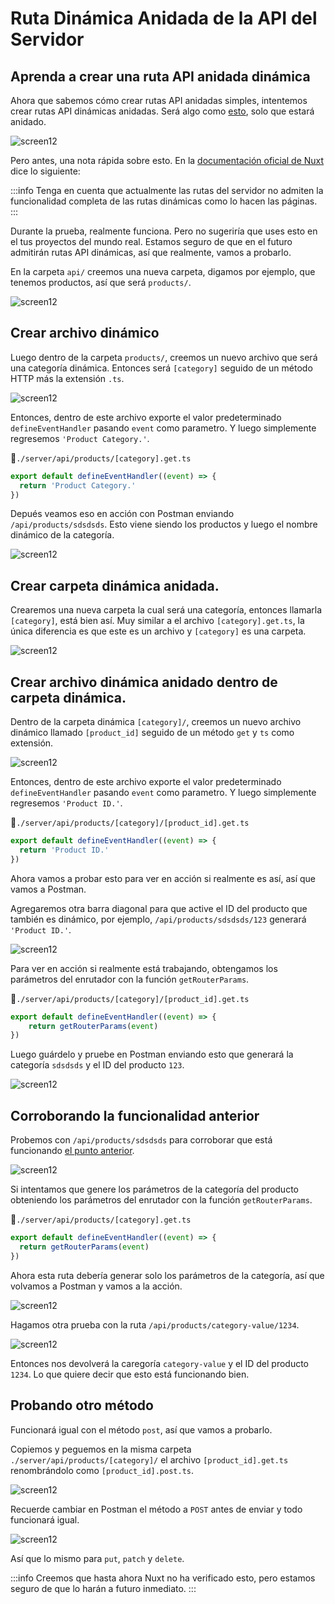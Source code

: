 # Ruta Dinámica Anidada de la API del Servidor

## Aprenda a crear una ruta API anidada dinámica

Ahora que sabemos cómo crear rutas API anidadas simples, intentemos crear rutas API dinámicas anidadas. Será algo como [esto](./basic-dynamic-server-api-route.html), solo que estará anidado.

![screen12](./img/screen28.jpg)


Pero antes, una nota rápida sobre esto. En la [documentación oficial de Nuxt](https://nuxt.com/docs/guide/directory-structure/server#server-routes) dice lo siguiente:

:::info
Tenga en cuenta que actualmente las rutas del servidor no admiten la funcionalidad completa de las rutas dinámicas como lo hacen las páginas.
:::

Durante la prueba, realmente funciona. Pero no sugeriría que uses esto en el tus proyectos del mundo real. Estamos seguro de que en el futuro admitirán rutas API dinámicas, así que realmente, vamos a probarlo.

En la carpeta `api/` creemos una nueva carpeta, digamos por ejemplo, que tenemos productos, así que será `products/`.

![screen12](./img/screen29.jpg)

## Crear archivo dinámico

Luego dentro de la carpeta `products/`, creemos un nuevo archivo que será una categoría dinámica. Entonces será `[category]` seguido de un método HTTP más la extensión `.ts`.

![screen12](./img/screen30.jpg)


Entonces, dentro de este archivo exporte el valor predeterminado `defineEventHandler` pasando `event` como parametro. Y luego simplemente regresemos `'Product Category.'`.


📃`./server/api/products/[category].get.ts`
```ts
export default defineEventHandler((event) => {
  return 'Product Category.'
})
```

Depués veamos eso en acción con Postman enviando `/api/products/sdsdsds`. Esto viene siendo los productos y luego el nombre dinámico de la categoría.

![screen12](./img/screen31.jpg)


## Crear carpeta dinámica anidada.

Crearemos una nueva carpeta la cual será una categoría, entonces llamarla `[category]`, está bien así. Muy similar a el archivo `[category].get.ts`, la única diferencia es que este es un archivo y `[category]` es una carpeta.

![screen12](./img/screen32.jpg)

## Crear archivo dinámica anidado dentro de carpeta dinámica.

Dentro de la carpeta dinámica `[category]/`, creemos un nuevo archivo dinámico llamado `[product_id]` seguido de un método `get` y `ts` como extensión.

![screen12](./img/screen33.jpg)

Entonces, dentro de este archivo exporte el valor predeterminado `defineEventHandler` pasando `event` como parametro. Y luego simplemente regresemos `'Product ID.'`.

📃`./server/api/products/[category]/[product_id].get.ts`
```ts
export default defineEventHandler((event) => {
  return 'Product ID.'
})
```

Ahora vamos a probar esto para ver en acción si realmente es así, así que vamos a Postman.

Agregaremos otra barra diagonal para que active el ID del producto que también es dinámico, por ejemplo, `/api/products/sdsdsds/123` generará `'Product ID.'`.

  
![screen12](./img/screen34.jpg)

Para ver en acción si realmente está trabajando, obtengamos los parámetros del enrutador con la función `getRouterParams`.

📃`./server/api/products/[category]/[product_id].get.ts`
```ts
export default defineEventHandler((event) => {
    return getRouterParams(event)
})
```

Luego guárdelo y pruebe en Postman enviando esto que generará la categoría `sdsdsds` y el ID del producto `123`.

![screen12](./img/screen35.jpg)

## Corroborando la funcionalidad anterior

Probemos con `/api/products/sdsdsds` para corroborar que está funcionando [el punto anterior](./dynamic-nested-server-api-route.html#crear-archivo-dinamico).

![screen12](./img/screen36.jpg)

Si intentamos que genere los parámetros de la categoría del producto obteniendo los parámetros del enrutador con la función `getRouterParams`.

📃`./server/api/products/[category].get.ts`
```ts
export default defineEventHandler((event) => {
  return getRouterParams(event)
})
```

Ahora esta ruta debería generar solo los parámetros de la categoría, así que volvamos a Postman y vamos a la acción.

![screen12](./img/screen37.jpg)


Hagamos otra prueba con la ruta `/api/products/category-value/1234`.

![screen12](./img/screen38.jpg)

Entonces nos devolverá la caregoría `category-value` y el ID del producto `1234`. Lo que quiere decir que esto está funcionando bien.

## Probando otro método

Funcionará igual con el método `post`, así que vamos a probarlo.

Copiemos y peguemos en la misma carpeta `./server/api/products/[category]/` el archivo `[product_id].get.ts` renombrándolo como `[product_id].post.ts`.



![screen12](./img/screen39.jpg)


Recuerde cambiar en Postman el método a `POST` antes de enviar y todo funcionará igual.

![screen12](./img/screen40.jpg)

Así que lo mismo para `put`, `patch` y `delete`. 

:::info
Creemos que hasta ahora Nuxt no ha verificado esto, pero estamos seguro de que lo harán a futuro inmediato.
:::

